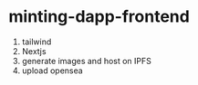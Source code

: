 # minting-dapp-frontend

1. tailwind
2. Nextjs
3. generate images and host on IPFS
4. upload opensea
